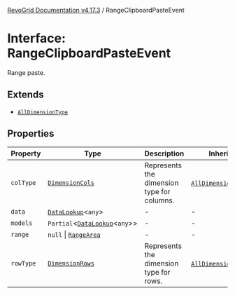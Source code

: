 [RevoGrid Documentation v4.17.3](README.md) / RangeClipboardPasteEvent

# Interface: RangeClipboardPasteEvent

Range paste.

## Extends

- [`AllDimensionType`](Interface.AllDimensionType.md)

## Properties

| Property | Type | Description | Inherited from | Defined in |
| ------ | ------ | ------ | ------ | ------ |
| `colType` | [`DimensionCols`](TypeAlias.DimensionCols.md) | Represents the dimension type for columns. | [`AllDimensionType`](Interface.AllDimensionType.md).`colType` | [src/types/interfaces.ts:788](https://github.com/revolist/revogrid/blob/3aa06b5b2b2375c31a2a8275a0aefcbc04de60c5/src/types/interfaces.ts#L788) |
| `data` | [`DataLookup`](TypeAlias.DataLookup.md)\<`any`\> | - | - | [src/types/interfaces.ts:850](https://github.com/revolist/revogrid/blob/3aa06b5b2b2375c31a2a8275a0aefcbc04de60c5/src/types/interfaces.ts#L850) |
| `models` | `Partial`\<[`DataLookup`](TypeAlias.DataLookup.md)\<`any`\>\> | - | - | [src/types/interfaces.ts:851](https://github.com/revolist/revogrid/blob/3aa06b5b2b2375c31a2a8275a0aefcbc04de60c5/src/types/interfaces.ts#L851) |
| `range` | `null` \| [`RangeArea`](TypeAlias.RangeArea.md) | - | - | [src/types/interfaces.ts:852](https://github.com/revolist/revogrid/blob/3aa06b5b2b2375c31a2a8275a0aefcbc04de60c5/src/types/interfaces.ts#L852) |
| `rowType` | [`DimensionRows`](TypeAlias.DimensionRows.md) | Represents the dimension type for rows. | [`AllDimensionType`](Interface.AllDimensionType.md).`rowType` | [src/types/interfaces.ts:783](https://github.com/revolist/revogrid/blob/3aa06b5b2b2375c31a2a8275a0aefcbc04de60c5/src/types/interfaces.ts#L783) |
